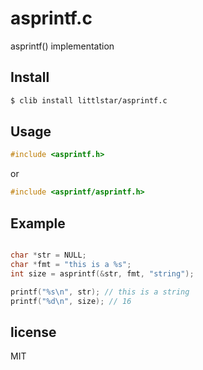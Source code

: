 asprintf.c
==========

asprintf() implementation

## Install

```sh
$ clib install littlstar/asprintf.c
```

## Usage

```c
#include <asprintf.h>
```

or

```c
#include <asprintf/asprintf.h>
```

## Example

```c

char *str = NULL;
char *fmt = "this is a %s";
int size = asprintf(&str, fmt, "string");

printf("%s\n", str); // this is a string
printf("%d\n", size); // 16

```

## license

MIT
